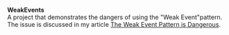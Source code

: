 **WeakEvents**  
A project that demonstrates the dangers of using the "Weak Event"pattern. The issue is discussed in my article [The Weak Event Pattern is Dangerous](http://ladimolnar.com/2015/09/14/the-weak-event-pattern-is-dangerous/).
